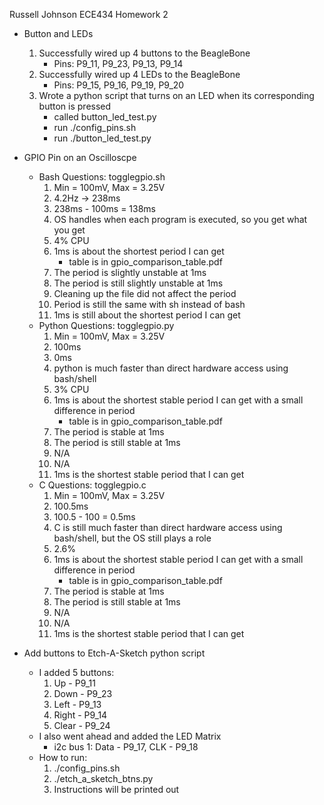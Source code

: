 Russell Johnson
ECE434 Homework 2

- Button and LEDs
	1) Successfully wired up 4 buttons to the BeagleBone
		- Pins: P9_11, P9_23, P9_13, P9_14
	2. Successfully wired up 4 LEDs to the BeagleBone
		- Pins: P9_15, P9_16, P9_19, P9_20
	3. Wrote a python script that turns on an LED when its 
	   corresponding button is pressed
		- called button_led_test.py
		- run ./config_pins.sh
		- run ./button_led_test.py

- GPIO Pin on an Oscilloscpe
	- Bash Questions: togglegpio.sh
		1. Min = 100mV, Max = 3.25V
		2. 4.2Hz -> 238ms
		3. 238ms - 100ms = 138ms
		4. OS handles when each program is executed, so you get what you get
		5. 4% CPU
		6. 1ms is about the shortest period I can get
			- table is in gpio_comparison_table.pdf
		7. The period is slightly unstable at 1ms
		8. The period is still slightly unstable at 1ms
		9. Cleaning up the file did not affect the period
		10. Period is still the same with sh instead of bash
		11. 1ms is still about the shortest period I can get
	 - Python Questions: togglegpio.py
	 	1. Min = 100mV, Max = 3.25V
		2. 100ms
		3. 0ms
		4. python is much faster than direct hardware access using bash/shell
		5. 3% CPU
		6. 1ms is about the shortest stable period I can get with a small difference in period
			- table is in gpio_comparison_table.pdf
		7. The period is stable at 1ms
		8. The period is still stable at 1ms
		9. N/A
		10. N/A
		11. 1ms is the shortest stable period that I can get
	- C Questions: togglegpio.c
		1. Min = 100mV, Max = 3.25V
		2. 100.5ms
		3. 100.5 - 100 = 0.5ms
		4. C is still much faster than direct hardware access using bash/shell, but the OS still plays a role
		5. 2.6%
		6. 1ms is about the shortest stable period I can get with a small difference in period
			- table is in gpio_comparison_table.pdf
		7. The period is stable at 1ms
		8. The period is still stable at 1ms
		9. N/A
		10. N/A
		11. 1ms is the shortest stable period that I can get

- Add buttons to Etch-A-Sketch python script
	- I added 5 buttons:
		1. Up - P9_11
		2. Down - P9_23
		3. Left - P9_13
		4. Right - P9_14
		5. Clear - P9_24
	- I also went ahead and added the LED Matrix
		- i2c bus 1: Data - P9_17, CLK - P9_18
	- How to run:
		1. ./config_pins.sh
		2. ./etch_a_sketch_btns.py
		3. Instructions will be printed out

